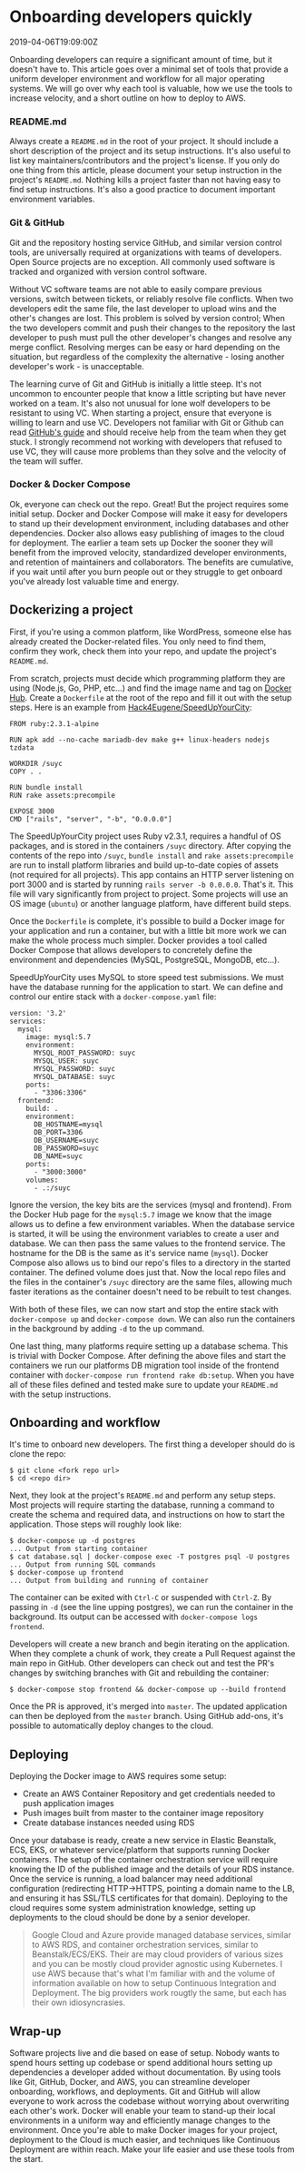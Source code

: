# Onboarding developers quickly
<div id="published-at">2019-04-06T19:09:00Z</div>

Onboarding developers can require a significant amount of time, but it doesn't have to. This article goes over a minimal set of tools that provide a uniform developer environment and workflow for all major operating systems. We will go over why each tool is valuable, how we use the tools to increase velocity, and a short outline on how to deploy to AWS.

### README.md

Always create a `README.md` in the root of your project. It should include a short description of the project and its setup instructions. It's also useful to list key maintainers/contributors and the project's license. If you only do one thing from this article, please document your setup instruction in the project's `README.md`. Nothing kills a project faster than not having easy to find setup instructions. It's also a good practice to document important environment variables.

### Git & GitHub

Git and the repository hosting service GitHub, and similar version control tools, are universally required at organizations with teams of developers. Open Source projects are no exception. All commonly used software is tracked and organized with version control software. 

Without VC software teams are not able to easily compare previous versions, switch between tickets, or reliably resolve file conflicts. When two developers edit the same file, the last developer to upload wins and the other's changes are lost. This problem is solved by version control; When the two developers commit and push their changes to the repository the last developer to push must pull the other developer's changes and resolve any merge conflict. Resolving merges can be easy or hard depending on the situation, but regardless of the complexity the alternative - losing another developer's work - is unacceptable.

The learning curve of Git and GitHub is initially a little steep. It's not uncommon to encounter people that know a little scripting but have never worked on a team. It's also not unusual for lone wolf developers to be resistant to using VC. When starting a project, ensure that everyone is willing to learn and use VC. Developers not familiar with Git or Github can read [GitHub's guide](https://guides.github.com/introduction/git-handbook/) and should receive help from the team when they get stuck. I strongly recommend not working with developers that refused to use VC, they will cause more problems than they solve and the velocity of the team will suffer. 

### Docker & Docker Compose

Ok, everyone can check out the repo. Great! But the project requires some initial setup. Docker and Docker Compose will make it easy for developers to stand up their development environment, including databases and other dependencies. Docker also allows easy publishing of images to the cloud for deployment. The earlier a team sets up Docker the sooner they will benefit from the improved velocity, standardized developer environments, and retention of maintainers and collaborators. The benefits are cumulative, if you wait until after you burn people out or they struggle to get onboard you've already lost valuable time and energy.   

## Dockerizing a project

First, if you're using a common platform, like WordPress, someone else has already created the Docker-related files. You only need to find them, confirm they work, check them into your repo, and update the project's `README.md`. 

From scratch, projects must decide which programming platform they are using (Node.js, Go, PHP, etc...) and find the image name and tag on [Docker Hub](https://hub.docker.com/search?q=&type=image). Create a `Dockerfile` at the root of the repo and fill it out with the setup steps. Here is an example from [Hack4Eugene/SpeedUpYourCity](https://github.com/Hack4Eugene/SpeedUpYourCity):

``` 
FROM ruby:2.3.1-alpine

RUN apk add --no-cache mariadb-dev make g++ linux-headers nodejs tzdata

WORKDIR /suyc
COPY . .

RUN bundle install
RUN rake assets:precompile

EXPOSE 3000
CMD ["rails", "server", "-b", "0.0.0.0"]
```

The SpeedUpYourCity project uses Ruby v2.3.1, requires a handful of OS packages, and is stored in the containers `/suyc` directory. After copying the contents of the repo into `/suyc`, `bundle install` and `rake assets:precompile` are run to install platform libraries and build up-to-date copies of assets (not required for all projects). This app contains an HTTP server listening on port 3000 and is started by running `rails server -b 0.0.0.0`. That's it. This file will vary significantly from project to project. Some projects will use an OS image (`ubuntu`) or another language platform, have different build steps.

Once the `Dockerfile` is complete, it's possible to build a Docker image for your application and run a container, but with a little bit more work we can make the whole process much simpler. Docker provides a tool called Docker Compose that allows developers to concretely define the environment and dependencies (MySQL, PostgreSQL, MongoDB, etc...). 

SpeedUpYourCity uses MySQL to store speed test submissions. We must have the database running for the application to start. We can define and control our entire stack with a `docker-compose.yaml` file:

```
version: '3.2'
services:
  mysql:
    image: mysql:5.7
    environment:
      MYSQL_ROOT_PASSWORD: suyc
      MYSQL_USER: suyc
      MYSQL_PASSWORD: suyc
      MYSQL_DATABASE: suyc
    ports:
      - "3306:3306"
  frontend:
    build: .
    environment:
      DB_HOSTNAME=mysql
      DB_PORT=3306
      DB_USERNAME=suyc
      DB_PASSWORD=suyc
      DB_NAME=suyc
    ports:
      - "3000:3000"
    volumes:
      - .:/suyc
```

Ignore the version, the key bits are the services (mysql and frontend). From the Docker Hub page for the `mysql:5.7` image we know that the image allows us to define a few environment variables. When the database service is started, it will be using the environment variables to create a user and database. We can then pass the same values to the frontend service. The hostname for the DB is the same as it's service name (`mysql`). Docker Compose also allows us to bind our repo's files to a directory in the started container. The defined volume does just that. Now the local repo files and the files in the container's `/suyc` directory are the same files, allowing much faster iterations as the container doesn't need to be rebuilt to test changes. 

With both of these files, we can now start and stop the entire stack with `docker-compose up` and `docker-compose down`. We can also run the containers in the background by adding `-d` to the up command.

One last thing, many platforms require setting up a database schema. This is trivial with Docker Compose. After defining the above files and start the containers we run our platforms DB migration tool inside of the frontend container with `docker-compose run frontend rake db:setup`. When you have all of these files defined and tested make sure to update your `README.md` with the setup instructions.

## Onboarding and workflow

It's time to onboard new developers. The first thing a developer should do is clone the repo:

    $ git clone <fork repo url>
    $ cd <repo dir>

Next, they look at the project's `README.md` and perform any setup steps. Most projects will require starting the database, running a command to create the schema and required data, and  instructions on how to start the application. Those steps will roughly look like:

    $ docker-compose up -d postgres
    ... Output from starting container
    $ cat database.sql | docker-compose exec -T postgres psql -U postgres
    ... Output from running SQL commands
    $ docker-compose up frontend
    ... Output from building and running of container

The container can be exited with `Ctrl-C` or suspended with `Ctrl-Z`. By passing in `-d` (see the line upping postgres), we can run the container in the background. Its output can be accessed with `docker-compose logs frontend`.

Developers will create a new branch and begin iterating on the application. When they complete a chunk of work, they create a Pull Request against the main repo in GitHub. Other developers can check out and test the PR's changes by switching branches with Git and rebuilding the container:

    $ docker-compose stop frontend && docker-compose up --build frontend

Once the PR is approved, it's merged into `master`. The updated application can then be deployed from the `master` branch. Using GitHub add-ons, it's possible to automatically deploy changes to the cloud.

## Deploying

Deploying the Docker image to AWS requires some setup:

  * Create an AWS Container Repository and get credentials needed to push application images
  * Push images built from master to the container image repository
  * Create database instances needed using RDS

Once your database is ready, create a new service in Elastic Beanstalk, ECS, EKS, or whatever service/platform that supports running Docker containers. The setup of the container orchestration service will require knowing the ID of the published image and the details of your RDS instance. Once the service is running, a load balancer may need additional configuration (redirecting HTTP->HTTPS, pointing a domain name to the LB, and ensuring it has SSL/TLS certificates for that domain). Deploying to the cloud requires some system administration knowledge, setting up deployments to the cloud should be done by a senior developer.

> Google Cloud and Azure provide managed database services, similar to AWS RDS, and container orchestration services, similar to Beanstalk/ECS/EKS. Their are may cloud providers of various sizes and you can be mostly cloud provider agnostic using Kubernetes. I use AWS because that's what I'm familiar with and the volume of information available on how to setup Continuous Integration and Deployment. The big providers work rougtly the same, but each has their own idiosyncrasies. 

## Wrap-up

Software projects live and die based on ease of setup. Nobody wants to spend hours setting up codebase or spend additional hours setting up dependencies a developer added without documentation. By using tools like Git, GitHub, Docker, and AWS, you can streamline developer onboarding, workflows, and deployments. Git and GitHub will allow everyone to work across the codebase without worrying about overwriting each other's work. Docker will enable your team to stand-up their local environments in a uniform way and efficiently manage changes to the environment. Once you're able to make Docker images for your project, deployment to the Cloud is much easier, and techniques like Continuous Deployment are within reach. Make your life easier and use these tools from the start.
